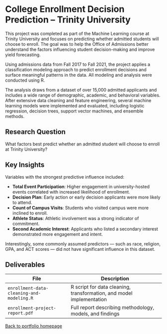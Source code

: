 # College Enrollment Decision Prediction – Trinity University

This project was completed as part of the Machine Learning course at Trinity University and focuses on predicting whether admitted students will choose to enroll. The goal was to help the Office of Admissions better understand the factors influencing student decision-making and improve yield forecasting.

Using admissions data from Fall 2017 to Fall 2021, the project applies a classification modeling approach to predict enrollment decisions and surface meaningful patterns in the data. All modeling and analysis were conducted using R.

The analysis draws from a dataset of over 15,000 admitted applicants and includes a wide range of demographic, academic, and behavioral variables. After extensive data cleaning and feature engineering, several machine learning models were implemented and evaluated, including logistic regression, decision trees, support vector machines, and ensemble methods.

## Research Question

What factors best predict whether an admitted student will choose to enroll at Trinity University?




## Key Insights

Variables with the strongest predictive influence included:

- **Total Event Participation**: Higher engagement in university-hosted events correlated with increased likelihood of enrollment.
- **Decision Plan**: Early action or early decision applicants were more likely to attend.
- **Count of Campus Visits**: Students who visited campus were more inclined to enroll.
- **Athlete Status**: Athletic involvement was a strong indicator of commitment.
- **Second Academic Interest**: Applicants who listed a secondary interest demonstrated more engagement and intent.

Interestingly, some commonly assumed predictors — such as race, religion, GPA, and ACT scores — did not have significant influence in this dataset.

## Deliverables

| File | Description |
|------|-------------|
| `enrollment-data-cleaning-and-modeling.R` | R script for data cleaning, transformation, and model implementation |
| `enrollment-project-report.pdf` | Full report describing methodology, models, and findings |


[Back to portfolio homepage](../README.md)
